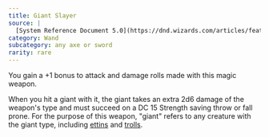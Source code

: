 ```yaml
---
title: Giant Slayer
source: |
  [System Reference Document 5.0](https://dnd.wizards.com/articles/features/systems-reference-document-srd)
category: Wand
subcategory: any axe or sword
rarity: rare
---
```


You gain a +1 bonus to attack and damage rolls made with this magic weapon.

When you hit a giant with it, the giant takes an extra 2d6 damage of the weapon's type and must succeed on a DC 15 Strength saving throw or fall prone. For the purpose of this weapon, "giant" refers to any creature with the giant type, including [ettins](/monsters/ettin/) and [trolls](/monsters/troll/).
